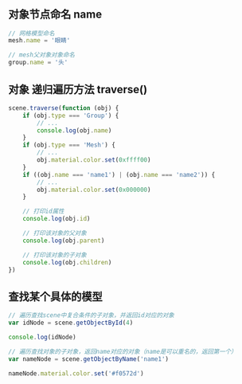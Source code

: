 #

## 对象节点命名 name

```javascript
// 网格模型命名
mesh.name = '眼睛'

// mesh父对象对象命名
group.name = '头'
```

## 对象 递归遍历方法 traverse()

```javascript
scene.traverse(function (obj) {
    if (obj.type === 'Group') {
        // ...
        console.log(obj.name)
    }
    if (obj.type === 'Mesh') {
        // ...
        obj.material.color.set(0xffff00)
    }
    if ((obj.name === 'name1') | (obj.name === 'name2')) {
        // ...
        obj.material.color.set(0x000000)
    }

    // 打印id属性
    console.log(obj.id)

    // 打印该对象的父对象
    console.log(obj.parent)

    // 打印该对象的子对象
    console.log(obj.children)
})
```

## 查找某个具体的模型

```javascript
// 遍历查找scene中复合条件的子对象，并返回id对应的对象
var idNode = scene.getObjectById(4)

console.log(idNode)
```

```javascript
// 遍历查找对象的子对象，返回name对应的对象（name是可以重名的，返回第一个）
var nameNode = scene.getObjectByName('name1')

nameNode.material.color.set('#f0572d')
```
